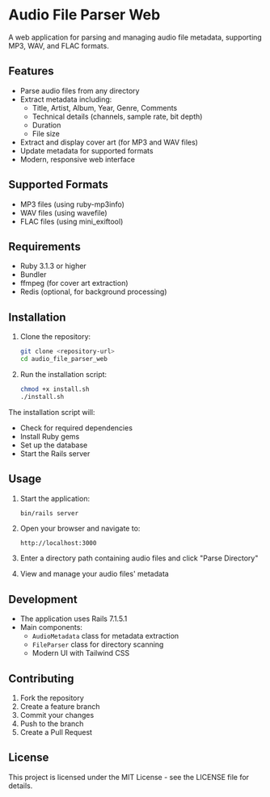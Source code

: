# Audio File Parser Web

A web application for parsing and managing audio file metadata, supporting MP3, WAV, and FLAC formats.

## Features

- Parse audio files from any directory
- Extract metadata including:
  - Title, Artist, Album, Year, Genre, Comments
  - Technical details (channels, sample rate, bit depth)
  - Duration
  - File size
- Extract and display cover art (for MP3 and WAV files)
- Update metadata for supported formats
- Modern, responsive web interface

## Supported Formats

- MP3 files (using ruby-mp3info)
- WAV files (using wavefile)
- FLAC files (using mini_exiftool)

## Requirements

- Ruby 3.1.3 or higher
- Bundler
- ffmpeg (for cover art extraction)
- Redis (optional, for background processing)

## Installation

1. Clone the repository:
   ```bash
   git clone <repository-url>
   cd audio_file_parser_web
   ```

2. Run the installation script:
   ```bash
   chmod +x install.sh
   ./install.sh
   ```

The installation script will:
- Check for required dependencies
- Install Ruby gems
- Set up the database
- Start the Rails server

## Usage

1. Start the application:
   ```bash
   bin/rails server
   ```

2. Open your browser and navigate to:
   ```
   http://localhost:3000
   ```

3. Enter a directory path containing audio files and click "Parse Directory"

4. View and manage your audio files' metadata

## Development

- The application uses Rails 7.1.5.1
- Main components:
  - `AudioMetadata` class for metadata extraction
  - `FileParser` class for directory scanning
  - Modern UI with Tailwind CSS

## Contributing

1. Fork the repository
2. Create a feature branch
3. Commit your changes
4. Push to the branch
5. Create a Pull Request

## License

This project is licensed under the MIT License - see the LICENSE file for details.
